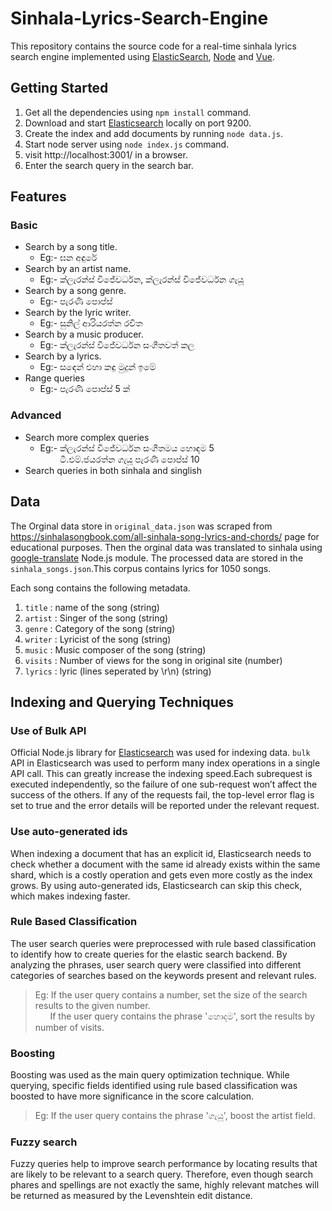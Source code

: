 # Sinhala-Lyrics-Search-Engine
This repository contains the source code for a real-time sinhala lyrics search engine implemented using [ElasticSearch](https://www.elastic.co/), [Node](https://nodejs.org/en/) and [Vue](https://vuejs.org/).

## Getting Started
1. Get all the dependencies using `npm install` command.
2. Download and start [Elasticsearch](https://www.elastic.co/downloads/elasticsearch) locally on port 9200.
3. Create the index and add documents by running `node data.js`.
4. Start node server using `node index.js` command.
5. visit http://localhost:3001/ in a browser.
6. Enter the search query in the search bar.

## Features
### Basic
* Search by a song title.
  * Eg:- ඝන අඳුරේ
* Search by an artist name.
  * Eg:- ක්ලැරන්ස් විජේවර්ධන, ක්ලැරන්ස් විජේවර්ධන ගැයූ
* Search by a song genre.
  * Eg:- පැරණි පොප්ස්
* Search by the lyric writer.
  * Eg:- සුනිල් ආරියරත්න රචිත
* Search by a music producer.
  * Eg:- ක්ලැරන්ස් විජේවර්ධන සංගීතවත් කල
* Search by a lyrics.
  * Eg:- සඳෙන් එහා කඳු මුදුන් ඉමේ
* Range queries
  * Eg:- පැරණි පොප්ස් 5 ක්
  
### Advanced

* Search more complex queries  
  * Eg:- ක්ලැරන්ස් විජේවර්ධන සංගීතමය හොඳම 5</br>
         &nbsp; &nbsp; &nbsp; &nbsp; ටී.එම්.ජයරත්න ගැයූ පැරණි පොප්ස් 10
* Search queries in both sinhala and singlish  

## Data
The Orginal data store in `original_data.json` was scraped from https://sinhalasongbook.com/all-sinhala-song-lyrics-and-chords/ page for educational purposes. Then the orginal data was translated to sinhala using [google-translate](https://www.npmjs.com/package/google-translate) Node.js module. The processed data are stored in the `sinhala_songs.json`.This corpus contains lyrics for 1050 songs.

Each song contains the following metadata.
1. `title` : name of the song (string)
2. `artist` : Singer of the song (string)
3. `genre` : Category of the song (string)
4. `writer` : Lyricist of the song (string)
5. `music` : Music composer of the song (string)
6. `visits` : Number of views for the song in original site (number)
7. `lyrics` : lyric (lines seperated by \r\n) (string)

## Indexing and Querying Techniques

### Use of Bulk API
Official Node.js library for [Elasticsearch](https://www.npmjs.com/package/elasticsearch) was used for indexing data. `bulk` API in Elasticsearch was used to perform many index operations in a single API call. This can greatly increase the indexing speed.Each subrequest is executed independently, so the failure of one sub-request won’t affect the success of the others. If any of the requests fail, the top-level error flag is set to true and the error details will be reported under the relevant request. 

### Use auto-generated ids
When indexing a document that has an explicit id, Elasticsearch needs to check whether a document with the same id already exists within the same shard, which is a costly operation and gets even more costly as the index grows. By using auto-generated ids, Elasticsearch can skip this check, which makes indexing faster.

### Rule Based Classification 
The user search queries were preprocessed with rule based classification to identify how to create queries for the elastic search backend. By analyzing the phrases, user search query were classified into different categories of searches based on the keywords present and relevant rules. 
> Eg: If the user query contains a number, set the size of the search results to the given number. </br>
&nbsp; &nbsp; &nbsp; If the user query contains the phrase 'හොදම', sort the results by number of visits.

### Boosting 
Boosting was used as the main query optimization technique. While querying, specific fields identified using rule based classification was boosted to have more significance in the score calculation.   
> Eg: If the user query contains the phrase 'ගැයූ', boost the artist field.

### Fuzzy search
Fuzzy queries help to improve search performance by locating results that are likely to be relevant to a search query. Therefore, even though search phares and spellings are not exactly the same, highly relevant matches will be returned as measured by the Levenshtein edit distance.     
